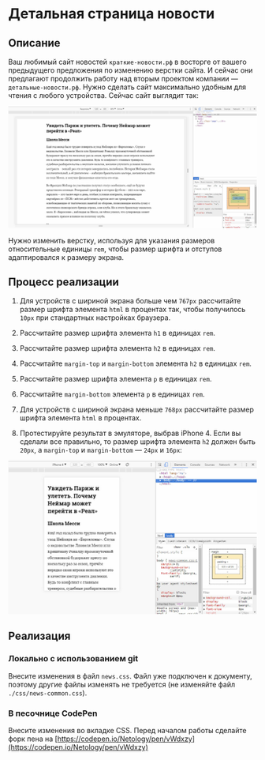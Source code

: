 # Детальная страница новости

## Описание

Ваш любимый сайт новостей `краткие-новости.рф` в восторге от вашего предыдущего предложения по изменению верстки сайта. И сейчас они предлагают продолжить работу над вторым проектом компании — `детальные-новости.рф`. Нужно сделать сайт максимально удобным для чтения с любого устройства. Сейчас сайт выглядит так:
 
![News page layout current](../../sources/adaptive-typography-news-current.jpg)

Нужно изменить верстку, используя для указания размеров относительные единицы `rem`, чтобы размер шрифта и отступов адаптировался к размеру экрана.

## Процесс реализации

1. Для устройств с шириной экрана больше чем `767px` рассчитайте размер шрифта элемента `html` в процентах так, чтобы получилось `10px` при стандартных настройках браузера.

2. Рассчитайте размер шрифта элемента `h1` в единицах `rem`.

3. Рассчитайте размер шрифта элемента `h2` в единицах `rem`.

4. Рассчитайте `margin-top` и `margin-bottom` элемента `h2` в единицах `rem`.

5. Рассчитайте размер шрифта элемента `p` в единицах `rem`.

6. Рассчитайте  `margin-bottom` элемента `p` в единицах `rem`.

7. Для устройств с шириной экрана меньше `768px` рассчитайте размер шрифта элемента `html` в процентах.

8. Протестируйте результат в эмуляторе, выбрав iPhone 4. Если вы сделали все правильно, то размер шрифта элемента `h2` должен быть `20px`, а `margin-top` и `margin-bottom` — `24px` и `16px`: 

![News page layout target on a small screen](../../sources/adaptive-typography-news-step0.jpg)

## Реализация

### Локально с использованием git

Внесите изменения в файл `news.css`. Файл уже подключен к документу, поэтому другие файлы изменять не требуется (не изменяйте файл `./css/news-common.css`).

### В песочнице CodePen

Внесите изменения во вкладке CSS. Перед началом работы сделайте форк пена на [https://codepen.io/Netology/pen/vWdxzy](https://codepen.io/Netology/pen/vWdxzy)
